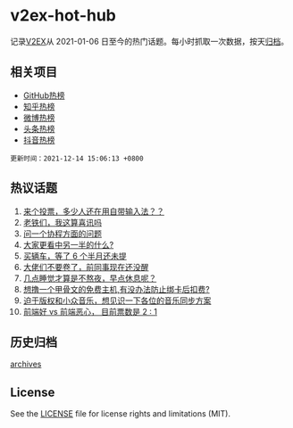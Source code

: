 # v2ex-hot-hub

 记录[V2EX](https://www.v2ex.com/)从 2021-01-06 日至今的热门话题。每小时抓取一次数据，按天[归档](archives)。
 
 ## 相关项目

- [GitHub热榜](https://github.com/snaildev/github-hot-hub)
- [知乎热榜](https://github.com/snaildev/zhihu-hot-hub)
- [微博热榜](https://github.com/snaildev/weibo-hot-hub)
- [头条热榜](https://github.com/snaildev/toutiao-hot-hub)
- [抖音热榜](https://github.com/snaildev/douyin-hot-hub)


 `更新时间：2021-12-14 15:06:13 +0800`

## 热议话题

1. [来个投票，多少人还在用自带输入法？？](https://www.v2ex.com/t/821922)
1. [老铁们，我这算喜讯吗](https://www.v2ex.com/t/821977)
1. [问一个协程方面的问题](https://www.v2ex.com/t/821871)
1. [大家更看中另一半的什么?](https://www.v2ex.com/t/822017)
1. [买辆车，等了 6 个半月还未提](https://www.v2ex.com/t/822035)
1. [大佬们不要卷了，前同事现在还没醒](https://www.v2ex.com/t/822014)
1. [几点睡觉才算是不熬夜，早点休息呢？](https://www.v2ex.com/t/821903)
1. [想撸一个甲骨文的免费主机,有没办法防止绑卡后扣费?](https://www.v2ex.com/t/821937)
1. [迫于版权和小众音乐，想见识一下各位的音乐同步方案](https://www.v2ex.com/t/822025)
1. [前端好 vs 前端恶心， 目前票数是 2 : 1](https://www.v2ex.com/t/822013)

## 历史归档

[archives](archives)

## License

See the [LICENSE](LICENSE) file for license rights and limitations (MIT).
